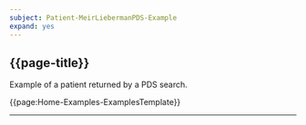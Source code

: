```yaml
---
subject: Patient-MeirLiebermanPDS-Example
expand: yes
---
```


## {{page-title}}

Example of a patient returned by a PDS search.

{{page:Home-Examples-ExamplesTemplate}}

---